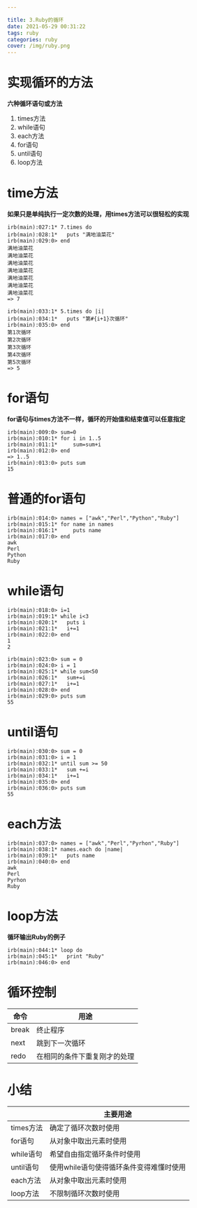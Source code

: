 ```yaml
---

title: 3.Ruby的循环
date: 2021-05-29 00:31:22
tags: ruby
categories: ruby
cover: /img/ruby.png
---
```


# 实现循环的方法

**六种循环语句或方法**

1. times方法
2. while语句
3. each方法
4. for语句
5. until语句
6. loop方法

# time方法

**如果只是单纯执行一定次数的处理，用times方法可以很轻松的实现**

```shell
irb(main):027:1* 7.times do
irb(main):028:1*   puts "满地油菜花"
irb(main):029:0> end
满地油菜花
满地油菜花
满地油菜花
满地油菜花
满地油菜花
满地油菜花
满地油菜花
=> 7
```

```shell
irb(main):033:1* 5.times do |i|
irb(main):034:1*   puts "第#{i+1}次循环"
irb(main):035:0> end
第1次循环
第2次循环
第3次循环
第4次循环
第5次循环
=> 5
```

# for语句

**for语句与times方法不一样，循环的开始值和结束值可以任意指定**

```shell
irb(main):009:0> sum=0
irb(main):010:1* for i in 1..5
irb(main):011:1*     sum=sum+i
irb(main):012:0> end
=> 1..5
irb(main):013:0> puts sum
15
```

# 普通的for语句

```shell
irb(main):014:0> names = ["awk","Perl","Python","Ruby"]
irb(main):015:1* for name in names
irb(main):016:1*     puts name
irb(main):017:0> end
awk
Perl
Python
Ruby
```

# while语句

```shell
irb(main):018:0> i=1
irb(main):019:1* while i<3
irb(main):020:1*   puts i
irb(main):021:1*   i+=1
irb(main):022:0> end
1
2
```

```shell
irb(main):023:0> sum = 0
irb(main):024:0> i = 1
irb(main):025:1* while sum<50
irb(main):026:1*   sum+=i
irb(main):027:1*   i+=1
irb(main):028:0> end
irb(main):029:0> puts sum
55
```

# until语句

```shell
irb(main):030:0> sum = 0
irb(main):031:0> i = 1
irb(main):032:1* until sum >= 50
irb(main):033:1*   sum +=i
irb(main):034:1*   i+=1
irb(main):035:0> end
irb(main):036:0> puts sum
55
```

# each方法

```shell
irb(main):037:0> names = ["awk","Perl","Pyrhon","Ruby"]
irb(main):038:1* names.each do |name|
irb(main):039:1*   puts name
irb(main):040:0> end
awk
Perl
Pyrhon
Ruby
```

# loop方法

**循环输出Ruby的例子**

```shell
irb(main):044:1* loop do
irb(main):045:1*   print "Ruby"
irb(main):046:0> end
```

# 循环控制

| 命令  | 用途                         |
| ----- | ---------------------------- |
| break | 终止程序                     |
| next  | 跳到下一次循环               |
| redo  | 在相同的条件下重复刚才的处理 |

# 小结

|           | 主要用途                                |
| --------- | --------------------------------------- |
| times方法 | 确定了循环次数时使用                    |
| for语句   | 从对象中取出元素时使用                  |
| while语句 | 希望自由指定循环条件时使用              |
| until语句 | 使用while语句使得循环条件变得难懂时使用 |
| each方法  | 从对象中取出元素时使用                  |
| loop方法  | 不限制循环次数时使用                    |



